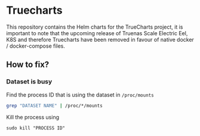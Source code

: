 # Truecharts

This repository contains the Helm charts for the TrueCharts project, it is important to note that the upcoming release of Truenas Scale Electric Eel, K8S and therefore Truecharts have been removed in favour of native docker / docker-compose files.

## How to fix?
### Dataset is busy

Find the process ID that is using the dataset in `/proc/mounts`
```bash
grep "DATASET NAME" | /proc/*/mounts
```

Kill the process using
```
sudo kill "PROCESS ID"
```
